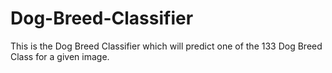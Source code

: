 # Dog-Breed-Classifier
This is the Dog Breed Classifier which will predict one of the 133 Dog Breed Class for a given image.
